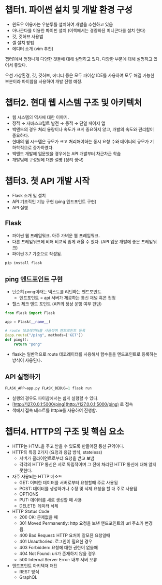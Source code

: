 # 챕터1. 파이썬 설치 및 개발 환경 구성

- 윈도우 이용자는 우분투를 설치하여 개발을 추천하고 있음
- 아나콘다를 이용한 파이썬 설치 (이책에서는 경량화된 미니콘다를 설치 한다)
- 깃, 깃허브 사용법
- 셀 설치 방법
- 에디터 소개 (vim 추천)

챕터1에서 엄청나게 다양한 것들에 대해 설명하고 있다. 다양한 부분에 대해 설명하고 있어서 좋았다.

우선 가상환경, 깃, 깃허브, 에디터 등은 모두 파이참 IDE를 사용하여 모두 해결 가능한 부분이라 파이참을 사용하여 개발 진행 예정.

# 챕터2. 현대 웹 시스템 구조 및 아키텍처

- 웹 시스템의 역사에 대한 이야기.
- 정적 → 자바스크립트 발전 → 동적 → 단일 페이지 앱
- 백엔드의 경우 처리 용량이나 속도가 크게 중요하지 않고, 개발의 속도와 편리함이 중요하다.
- 현대의 웹 시스템은 규모가 크고 처리해야하는 동시 요청 수와 데이터의 규모가 기하학적으로 증가하였다.
- 백엔드 개발에 입문했을 경우에는 API 개발부터 차근차근 학습
- 개발팀에 구성원에 대한 설명 (정리 생략)

# 챕터3. 첫 API 개발 시작

- Flask 소개 및 설치
- API 기초적인 기능 구현 (ping 엔드포인트 구현)
- API 실행

## Flask

- 파이썬 웹 프레임워크. 아주 가벼운 웹 프레임워크.
- 다른 프레임워크에 비해 비교적 쉽게 배울 수 있다. (API 입문 개발에 좋은 프레임워크)
- 파이썬 3.7 기준으로 작성됨.

```bash
pip install flask
```

## ping 엔드포인트 구현

- 단순히 pong이라는 텍스트를 리턴하는 엔드포인트.
    - 엔드포인트 = api 서버가 제공하는 통신 채널 혹은 접점
- 헬스 체크 엔드 포인트 (API의 정상 운행 여부 판단)

```python
from flask import Flask

app = Flask(__name__)

# route 데코레이터를 사용하여 엔드포인트 등록
@app.route("/ping", methods=['GET'])
def ping():
    return "pong"
```

- flask는 일반적으로 route 데코레이터를 사용해서 함수들을 엔드포인트로 등록하는 방식이 사용된다.

## API 실행하기

```python
FLASK_APP=app.py FLASK_DEBUG=1 flask run
```

- 실행의 경우도 파이참에서는 쉽게 실행할 수 있다.
- [http://127.0.0.1:5000/ping](http://127.0.0.1:5000/ping) 로 접속
- 책에서 접속 테스트를 httpie를 사용하여 진행함.

# 챕터4. HTTP의 구조 및 핵심 요소

- HTTP는 HTML을 주고 받을 수 있도록 만들어진 통신 규약이다.
- HTTP의 특징 2가지 (요청과 응답 방식, stateless)
    - 서버가 클라이언트로부터 요청을 받고 보냄
    - 각각의 HTTP 통신은 서로 독립적이며 그 전에 처리된 HTTP 통신에 대해 알지 못한다.
- 자주 사용되는 HTTP 메소드
    - GET: 어떠한 데이터를 서버로부터 요청할때 주로 사용됨
    - POST: 데이터를 생성하거나 수정 및 삭제 요청을 할 대 주로 사용됨
    - OPTIONS
    - PUT: 데이터를 새로 생성할 때 사용
    - DELETE: 데이터 삭제
- HTTP Status Code
    - 200 OK: 문제없을 때
    - 301 Moved Permanently: http 요청을 보낸 엔드포인트의 url 주소가 변경 됨.
    - 400 Bad Request: HTTP 요처이 잘모된 요청일때
    - 401 Unauthoried: 로그인이 필요한 경우
    - 403 Forbidden: 요청에 대한 권한이 없을때
    - 404 Not Found: uri가 존재하지 않을 경우
    - 500 Internal Server Error: 내부 서버 오류
- 엔드포인트 아키텍쳐 패턴
    - REST 방식
    - GraphQL